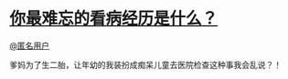 
#  [你最难忘的看病经历是什么？](https://zhihu.com/questions/22782201)



[@匿名用户]()

爹妈为了生二胎，让年幼的我装扮成痴呆儿童去医院检查这种事我会乱说？！